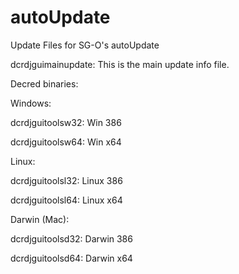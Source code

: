 # autoUpdate

Update Files for SG-O's autoUpdate

dcrdjguimainupdate: This is the main update info file.

Decred binaries:

Windows:

dcrdjguitoolsw32: Win 386

dcrdjguitoolsw64: Win x64


Linux:

dcrdjguitoolsl32: Linux 386

dcrdjguitoolsl64: Linux x64


Darwin (Mac):

dcrdjguitoolsd32: Darwin 386

dcrdjguitoolsd64: Darwin x64
